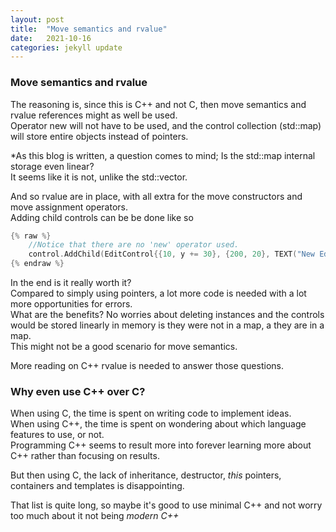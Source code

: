```yaml
---
layout: post
title:  "Move semantics and rvalue"
date:   2021-10-16
categories: jekyll update
---
```


### Move semantics and rvalue
The reasoning is, since this is C++ and not C, then move semantics and rvalue references might as well be used.  
Operator new will not have to be used, and the control collection (std::map) will store entire objects instead of pointers.

*As this blog is written, a question comes to mind; Is the std::map internal storage even linear?  
It seems like it is not, unlike the std::vector.

And so rvalue are in place, with all extra for the move constructors and move assignment operators.  
Adding child controls can be be done like so
```C++
{% raw %}
	//Notice that there are no 'new' operator used.
	control.AddChild(EditControl{{10, y += 30}, {200, 20}, TEXT("New Edit Control")});
{% endraw %}
```

In the end is it really worth it?  
Compared to simply using pointers, a lot more code is needed with a lot more opportunities for errors.  
What are the benefits? No worries about deleting instances and the controls would be stored linearly in memory is they were not in a map, a they are in a map.  
This might not be a good scenario for move semantics.

More reading on C++ rvalue is needed to answer those questions.

### Why even use C++ over C?
When using C, the time is spent on writing code to implement ideas.  
When using C++, the time is spent on wondering about which language features to use, or not.  
Programming C++ seems to result more into forever learning more about C++ rather than focusing on results.

But then using C, the lack of inheritance, destructor, *this* pointers, containers and templates is disappointing.

That list is quite long, so maybe it's good to use minimal C++ and not worry too much about it not being *modern C++*
